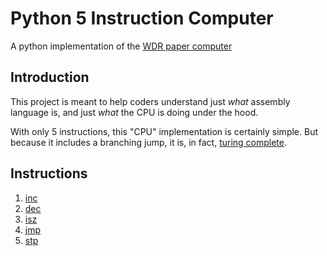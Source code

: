 # Python 5 Instruction Computer
A python implementation of the [WDR paper computer](https://en.wikipedia.org/wiki/WDR_paper_computer)

## Introduction
This project is meant to help coders understand just _what_ assembly language is, and just _what_ the CPU is doing under the hood.

With only 5 instructions, this "CPU" implementation is certainly simple. But because it includes a branching jump, it is, in fact, [turing complete](https://en.wikipedia.org/wiki/Turing_completeness).

## Instructions

1. [inc](#incdescriptor)
1. [dec](#incdescriptor)
1. [isz](#incdescriptor)
1. [jmp](#incdescriptor)
1. [stp](#incdescriptor)